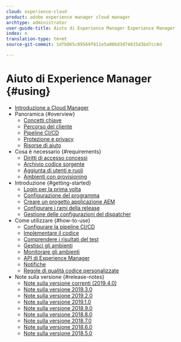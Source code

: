 ```yaml
---
cloud: experience-cloud
product: adobe experience manager cloud manager
archtype: administrator
user-guide-title: Aiuto di Experience Manager Experience Manager
index: n
translation-type: tm+mt
source-git-commit: 1dfb065c09569f811e5a006d3d74825d3bd7cc8d

---
```



# Aiuto di Experience Manager {#using}

+ [Introduzione a Cloud Manager](introduction-to-cloud-manager.md)
+ Panoramica {#overview}
   + [Concetti chiave](key-concepts.md)
   + [Percorso del cliente](customer-journey.md)
   + [Pipeline CI/CD](ci-cd-pipeline.md)
   + [Protezione e privacy](security-and-privacy.md)
   + [Risorse di aiuto](help-resources.md)
+ Cosa è necessario {#requirements}
   + [Diritti di accesso concessi](access-rights-granted.md)
   + [Archivio codice sorgente](source-code-repository.md)
   + [Aggiunta di utenti e ruoli](setting-up-users-and-roles.md)
   + [Ambienti con provisioning](environments-provisioned.md)
+ Introduzione {#getting-started}
   + [Login per la prima volta](first-time-login.md)
   + [Configurazione del programma](setting-up-program.md)
   + [Creare un progetto applicazione AEM](create-an-application-project.md)
   + [Configurare i rami della release](configure-your-release-branches.md)
   + [Gestione delle configurazioni del dispatcher](dispatcher-configurations.md)
+ Come utilizzare {#how-to-use}
   + [Configurare la pipeline CI/CD](configuring-pipeline.md)
   + [Implementare il codice](deploying-code.md)
   + [Comprendere i risultati del test](understand-your-test-results.md)
   + [Gestisci gli ambienti](manage-your-environment.md)
   + [Monitorare gli ambienti](monitor-your-environments.md)
   + [API di Experience Manager](https://www.adobe.io/apis/experiencecloud/cloud-manager/docs.html)
   + [Notifiche](notifications.md)
   + [Regole di qualità codice personalizzate](custom-code-quality-rules.md)
+ Note sulla versione {#release-notes}
   + [Note sulla versione correnti (2019.4.0)](release-notes-current.md)
   + [Note sulla versione 2019.3.0](release-notes-2019-3-0.md)
   + [Note sulla versione 2019.2.0](release-notes-2019-2-0.md)
   + [Note sulla versione 2019.1.0](release-notes-2019-1-0.md)
   + [Note sulla versione 2018.9.0](release-notes-2018-9-0.md)
   + [Note sulla versione 2018.8.0](release-notes-2018-8-0.md)
   + [Note sulla versione 2018.7.0](release-notes-2018-7-0.md)
   + [Note sulla versione 2018.6.0](release-notes-2018-6-0.md)
   + [Note sulla versione 2018.5.0](release-notes-2018-5-0.md)

